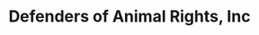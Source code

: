 ---
title: "Defenders of Animal Rights, Inc"
url: /phoenix/defenders-of-animal-rights-inc/
shop: pet
---